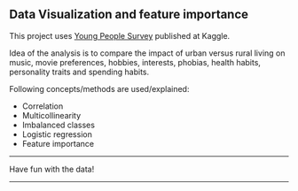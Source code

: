 ## Data Visualization and feature importance

This project uses [Young People Survey](https://www.kaggle.com/miroslavsabo/young-people-survey) published at Kaggle.

Idea of the analysis is to compare the impact of urban versus rural living on music, movie preferences, hobbies, interests, phobias, health habits, personality traits and spending habits.

Following concepts/methods are used/explained:

* Correlation
* Multicollinearity
* Imbalanced classes
* Logistic regression
* Feature importance


***********************
Have fun with the data!
***********************
